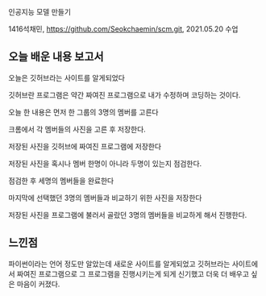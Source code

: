  인공지능 모델 만들기
 

1416석채민, https://github.com/Seokchaemin/scm.git,
2021.05.20 수업

오늘 배운 내용 보고서
-------------



오늘은 깃허브라는 사이트를 알게되었다

깃허브란 프로그램은 약간 짜여진 프로그램으로 내가 수정하며 코딩하는 것이다.

 오늘 한 내용은 먼저 한 그룹의 3명의 멤버를 고른다
 
 크롬에서 각 멤버들의 사진을 고른 후 저장한다.
 
 저장된 사진을 깃허브에 짜여진 프로그램에 저장한다
 
 저장된 사진을 혹시나 멤버 한명이 아니라 두명이 있는지 점검한다.
 
 점검한 후 세명의 멤버들을 완료한다
 
 마지막에 선택했던 3명의 멤버들과 비교하기 위한 사진을 저장한다
 
 저장된 사진을 프로그램에 불러서 골랐던 3명의 멤버들을 비교하게 해서 진행한다.
 
 느낀점
 --------------
 
 파이썬이라는 언어 정도만 알았는데 새로운 사이트를 알게되었고 깃허브라는 사이트에서 짜여진 프로그램으로
 그 프로그램을 진행시키는게 되게 신기했고 더욱 더 배우고 싶은 마음이 커졌다.







